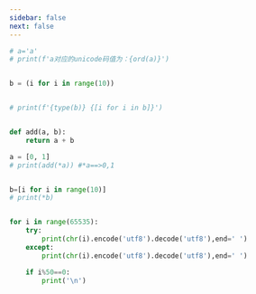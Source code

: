 ```yaml
---
sidebar: false
next: false
---
```

<BlogInfo/>






```python
# a='a'
# print(f'a对应的unicode码值为：{ord(a)}')


b = (i for i in range(10))


# print(f'{type(b)} {[i for i in b]}')


def add(a, b):
    return a + b

a = [0, 1]
# print(add(*a)) #*a==>0,1


b=[i for i in range(10)]
# print(*b)


for i in range(65535):
    try:
        print(chr(i).encode('utf8').decode('utf8'),end=' ')
    except:
        print(chr(i).encode('utf8').decode('utf8'),end=' ')

    if i%50==0:
        print('\n')

```






<ActionBox />
        
<style>#top-box {margin-top:0.5rem!important;}</style>